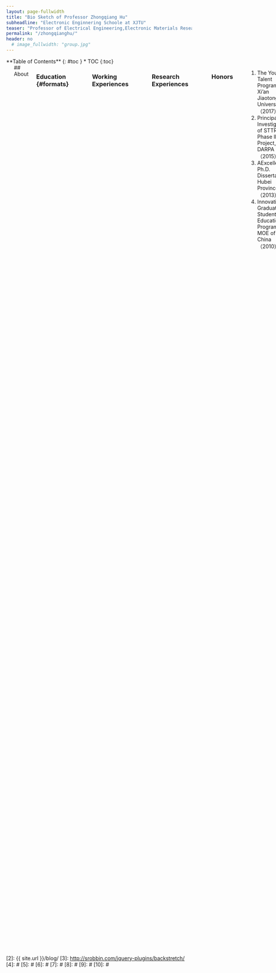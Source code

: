 ```yaml
---
layout: page-fullwidth
title: "Bio Sketch of Professor Zhongqiang Hu"
subheadline: "Electronic Enginnering Schoole at XJTU"
teaser: "Professor of Electrical Engineering,Electronic Materials Research Laboratory, Key Laboratory of the Ministry of Education & International Center for Dielectric Research"
permalink: "/zhongqianghu/"
header: no
  # image_fullwidth: "group.jpg"
---
```

<div class="row">
<div class="medium-4 medium-push-8 columns" markdown="1">
<div class="panel radius" markdown="1">
**Table of Contents**
{: #toc }
*  TOC
{:toc}
</div>
</div><!-- /.medium-4.columns -->



 <div class="medium-8 medium-pull-4 columns" markdown="1">
<img src="{{ site.urlimg }}hzqpho.png" alt="">
## About

### Education   {#formats}
<hr>
<table style="border:none;background:none;">
<tr>
    <th>Ph.D.</th>
    <th>Microelectronics and Solid State Electronics</th>
    <th>Wuhan University</th>
    <th>06/2012</th>
</tr>
<tr style="border:none;background:none;">
    <th>B.S.</th>
    <th>Electronics Science and Technology</th>
    <th>Wuhan University</th>
    <th>06/2007</th>
</tr>
</table >

### Working Experiences
<hr>
<table style="border:none;background:none;">
<tr>
    <th>Professor</th>
    <th>Xi'an Jiaotong University</th>
    <th>2017 to present</th>
</tr>
<tr style="border:none;background:none;">
    <th>Research Scientist</th>
    <th>Air Force Research Laboratory</th>
    <th>11/2015 to 2017</th>
</tr>
<tr style="border:none;background:none;">
    <th>Principal Investigator</th>
    <th>Winchester Technologies</th>
    <th>1/2015 to 11/201</th>
</tr>
<tr style="border:none;background:none;">
    <th>Postdoctoral Research Associate</th>
    <th>Northeastern University</th>
    <th>2013 to 2015</th>
</tr>
<tr style="border:none;background:none;">
    <th>Postdoctoral Research Associate</th>
    <th>Argonne National Laboratory </th>
    <th>2012 to 2013</th>
</tr>
</table >

### Research Experiences
<hr>
<table style="border:none;background:none;">
<tr>
    <th>Session Chair</th>
    <th>MRS Fall Meeting </th>
    
</tr>
<tr style="border:none;background:none;">
    <th>Proposal Reviewer</th>
    <th>DOE</th>
</tr>
<tr style="border:none;background:none;">
    <th>Guest Editor</th>
    <th>Physics Letter A</th>
</tr>
<tr style="border:none;background:none;">
    <th>Member of the American Ceramic Society</th>
    <th>APL,JACerS<,JAP,J. Alloys Compd,etc.</th>
</tr>
</table >

### Honors
<hr>
<ol>
<li>The Youth Talent Program, at Xi’an Jiaotong University  （2017）</li>
<li>Principal Investigator of STTR Phase II Project, DARPA   （2015）</li>
<li>AExcellent Ph.D. Dissertation, Hubei Province  （2013）</li>
<li>Innovative Graduate Students Education Program, MOE of China （2010）</li>
</ol>

## Research

### Research Interests
<hr>
<ul>
<li>Coupling effects between magnetic, electrical, mechanical, and optical parameters in artificial micro/nanostructures and their applications;</li>
<li>High frequency integrated tunable devices;</li>
<li>Ferroelectric, piezoelectric, and magnetic materials and their MEMS applications;</li>
<li>Energy storage materials and devices;</li>
<li>Next-generation information storage technology.</li>
</ul>

### Book Chapters
<hr>
<ol>
<li><h5><em>Z. Hu</em>, and G. J. Brown, “Towards Multiferroic Memories”, in Integrated Multiferroic Heterostructures and Applications, to be published by Wiley (2017).</h5></li>
<li><h5><em>Z. Hu</em>, and N. X. Sun, “Ferrite-based Multiferroic Materials and Devices”, in Ferrite Materials and Their Applications, to be published by Elsevier (2017).</h5></li>
<li><h5><em>Z. Hu</em>, and N. X. Sun, “Epitaxial Multiferroic Heterostructures”, in Composite Magnetoelectrics: Materials, Structures, and Applications, edited by G. Srinivasan, S. Priya, and N. Sun, published by Elsevier (2015).</h5></li>
</ol>

### Journal Articles
<hr>
<ol>
<li><h5> Z. Hu, et al, Non-Volatile Ferroelectric Switching of Ferromagnetic Resonance in NiFe/PLZT Multiferroic Thin Film Heterostructures”, Scientific Reports, 6, 32408 (2016).</h5></li>
<li><h5>Z. Hu, B. Ma, M. Li, R.E. Koritala, and U. Balachandran, Ferroelectric PLZT thick films grown by poly (1-vinylpyrrolidone-co-vinyl acetate)(PVP/VA)-modified sol–gel process, Materials Research Bulletin, 75, 167-171 (2016).</h5></li>
<li><h5>Z. Wang, X. Wang, M. Li, Y. Gao, Z. Hu, et al, “Highly Sensitive Flexible Magnetic Sensor Based on Anisotropic Magnetoresistance Effect”, Advanced Materials, 28 (42), 9370 (2016). </h5></li>
<li><h5>Z. Hu, T. Nan, X. Wang, M. Staruch, Y. Gao, P. Finkel, and N.X. Sun, “Voltage control of magnetism in FeGaB/PIN-PMN-PT multiferroic heterostructures for high-power and high-temperature applications”, Applied Physics Letters, 106, 022901 (2015).</h5></li>
<li><h5>Z. Hu, X. Chen, T. Nan, X. Wang, Y. Gao, Z. Wang, G. Srinivasan, N. Sun, “Voltage control of magnetism in laminated LiFe5O8/PMN-PT multiferroic composites, IEEE Magnetics Conference (INTERMAG) (2015).</h5> </li>
<li><h5>Z. Hu, B. Ma, R. Koritala, and U. Balachandran, “Temperature-dependent energy storage properties of antiferroelectric Pb0.96La0.04Zr0.98Ti0.02O3 thin films”, Applied Physics Letters, 104, 263902 (2014). </h5></li>
<li><h5>Z. Hu, B. Ma, S. Liu, M. Narayanan, and U. Balachandran, “Ceramic dielectric film capacitors fabricated on aluminum foils by chemical solution deposition”, Materials Research Bulletin, 52, 189-193 (2014).</h5></li>
<li><h5>Z. Hu, B. Ma, S. Liu, M. Narayanan, and U. Balachandran, “Relaxor behavior and energy storage performance of ferroelectric PLZT thin films with different Zr/Ti ratios”, Ceramics International, 40, 557-562 (2014). </h5></li>
<li><h5>Z. Hu, Q. Li, M. Li, Q. Wang, Y. Zhu, X. Liu, X. Zhao, Y. Liu, and S. Dong, “Ferroelectric memristor based on Pt/BiFeO3/Nb-doped SrTiO3 heterostructure”, Applied Physics Letters, 102, 102901 (2013).</h5></li>
<li><h5>Z. Hu, M. Li, Y. Zhu, S. Pu, X. Liu, B. Sebo, X. Zhao, and S. Dong, “Epitaxial growth and capacitance-voltage characteristics of BiFeO3/CeO2/yttria-stabilized zirconia/Si(001) heterostructure”, Applied Physics Letters, 100, 252908 (2012). </h5></li>
<li><h5>Z. Hu, J. Chen, M. Li, X. Li, G. Liu, and S. Dong, “Morphotropic phase boundary and high temperature dielectric, piezoelectric, and ferroelectric properties of (1-x)Bi(Sc3/4In1/4)O3-xPbTiO3 ceramics”, Journal of Applied Physics, 110, 064102 (2011). </h5></li>
<li><h5>Z. Hu, M. Li, J. Liu, L. Pei, J. Wang, B. Yu, and X. Zhao, “Structural transition and multiferroic properties of Eu-doped BiFeO3 thin films”, Journal of the American Ceramic Society, 93 [9] 2743-2747 (2010). </h5></li>
<li><h5>Z. Hu, M. Li, Y. Yu, J. Liu, L. Pei, J. Wang, X. Liu, B. Yu, and X. Zhao, “Effects of Nd and high-valence Mn co-doping on the electrical and magnetic properties of multiferroic BiFeO3 ceramics”, Solid State Communications, 150, 1088-1091 (2010). </h5></li>
<li><h5>Z. Hu, M. Li, B. Yu, L. Pei, J. Liu, J. Wang, and X. Zhao, “Enhanced multiferroic properties of BiFeO3 thin films by Nd and high-valence Mo co-doping”, Journal of Physics D: Applied Physics, 42, 185010 (2009).</h5></li>
</ol>



## Contact 
<hr>
<dl>
<dt><h3>Zhongqiang Hu</h3></dt>
<dd>
<p>School of Electronic and Information Engineering </p>
<p>Xi'an Jiaotong University </p>
<p>28 W. Xianning Rd.</p>
<p>Xi'an, Shannxi 710049, China </p>
<p>Email: zhongqianghu@xjtu.edu.cn </p>
</dd>
</dl>


</div><!-- /.medium-8.columns -->
</div><!-- /.row -->

 [1]: http://kramdown.gettalong.org/converter/html.html#toc
 [2]: {{ site.url }}/blog/
 [3]: http://srobbin.com/jquery-plugins/backstretch/
 [4]: #
 [5]: #
 [6]: #
 [7]: #
 [8]: #
 [9]: #
 [10]: #
